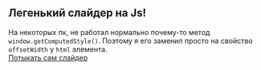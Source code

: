 ## Лeгенький слайдер на Js!
На некоторых пк, не работал нормально почему-то метод `window.getComputedStyle()`. Поэтому я его заменил просто на свойство `offsetWidth` у `html` элемента.<br>
[Потыкать сам слайдер](https://aquariids.github.io/Simple-slider/)<br>
